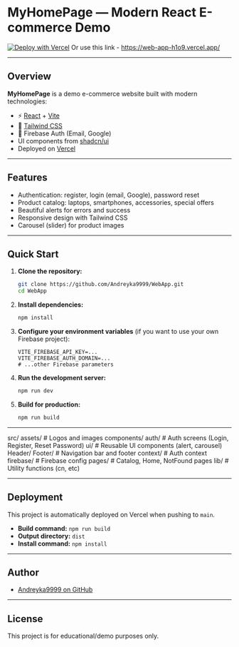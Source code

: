 # MyHomePage — Modern React E-commerce Demo

[![Deploy with Vercel](https://vercel.com/button)](https://vercel.com/import/project?template=https://github.com/Andreyka9999/WebApp)
Or use this link - https://web-app-h1o9.vercel.app/

---

## Overview

**MyHomePage** is a demo e-commerce website built with modern technologies:
- ⚡️ [React](https://react.dev/) + [Vite](https://vitejs.dev/)
- 🎨 [Tailwind CSS](https://tailwindcss.com/)
- 🔐 Firebase Auth (Email, Google)
- UI components from [shadcn/ui](https://ui.shadcn.com/)
- Deployed on [Vercel](https://vercel.com/)

---

## Features

- Authentication: register, login (email, Google), password reset
- Product catalog: laptops, smartphones, accessories, special offers
- Beautiful alerts for errors and success
- Responsive design with Tailwind CSS
- Carousel (slider) for product images

---
## Quick Start

1. **Clone the repository:**
    ```sh
    git clone https://github.com/Andreyka9999/WebApp.git
    cd WebApp
    ```

2. **Install dependencies:**
    ```sh
    npm install
    ```

3. **Configure your environment variables** (if you want to use your own Firebase project):
    ```
    VITE_FIREBASE_API_KEY=...
    VITE_FIREBASE_AUTH_DOMAIN=...
    # ...other Firebase parameters
    ```

4. **Run the development server:**
    ```sh
    npm run dev
    ```

5. **Build for production:**
    ```sh
    npm run build
    ```

---
src/
assets/ # Logos and images
components/
auth/ # Auth screens (Login, Register, Reset Password)
ui/ # Reusable UI components (alert, carousel)
Header/ Footer/ # Navigation bar and footer
context/ # Auth context
firebase/ # Firebase config
pages/ # Catalog, Home, NotFound pages
lib/ # Utility functions (cn, etc)

---

## Deployment

This project is automatically deployed on Vercel when pushing to `main`.

- **Build command:** `npm run build`
- **Output directory:** `dist`
- **Install command:** `npm install`

---

## Author

- [Andreyka9999 on GitHub](https://github.com/Andreyka9999)

---

## License

This project is for educational/demo purposes only.
